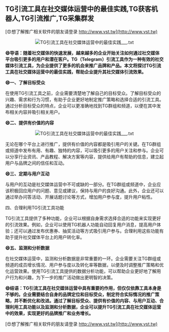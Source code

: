 ## **TG引流工具在社交媒体运营中的最佳实践,TG获客机器人,TG引流推广,TG采集群发**

[😍想了解推广相关软件的朋友请登录 http://www.vst.tw](http://www.vst.tw)

 <center><img src="https://vst.tw/MP4/tuiguang/png/6.png" alt="TG引流工具在社交媒体运营中的最佳实践___.txt"></center>

**😄导语：随着社交媒体的快速发展，越来越多的企业开始关注如何通过社交媒体平台吸引更多的用户和潜在客户。TG（Telegram）引流工具作为一种有效的社交媒体引流工具，为企业提供了更多的机会来推广品牌和产品。本文将探讨TG引流工具在社交媒体运营中的最佳实践，帮助企业提升其社交媒体引流效果。**

**😄一、了解目标受众**

在使用TG引流工具之前，企业需要清楚地了解自己的目标受众。了解目标受众的兴趣、需求和行为习惯，有助于企业更好地制定推广策略和选择合适的引流工具。通过分析目标受众的特点，企业可以更准确地找到TG群组和频道，以便在其中发布相关内容并吸引相关用户。

**😄二、提供有价值的内容**

 <center><img src="https://vst.tw/MP4/tuiguang/png/5.png" alt="TG引流工具在社交媒体运营中的最佳实践___.txt"></center>

无论在哪个平台上进行推广，提供有价值的内容都是吸引用户的关键。在TG群组或频道中发布有用、有趣、独特的内容，可以吸引更多的用户关注和参与。企业可以分享行业资讯、产品教程、解决方案等内容，提供给用户有帮助的信息，建立起用户与品牌之间的信任和互动。

**😄三、定期与用户互动**

与用户的互动是社交媒体运营中不可或缺的一部分。在TG群组或频道中，企业应该积极回应用户的问题、意见或建议，保持与用户的良好沟通。此外，企业还可以通过举办问答活动、开展话题讨论等方式，增加用户参与度，提升用户粘性。

四、合理利用TG引流工具功能

TG引流工具提供了多种功能，企业可以根据自身需求选择合适的功能来实现更好的引流效果。例如，企业可以使用TG机器人功能自动回复用户消息，提高用户体验；还可以通过发布优惠券、抽奖活动等方式吸引用户参与。合理利用这些功能有助于提升社交媒体平台上的用户转化率。

**😄五、监测和分析数据**

在社交媒体运营中，监测和分析数据是非常重要的一环。企业需要关注TG群组或频道的成员增长情况、用户参与度以及转化率等数据，以便及时调整推广策略和优化运营效果。使用TG引流工具提供的数据分析功能，可以帮助企业更好地了解用户行为和兴趣，为下一步的推广活动做出更明智的决策。

**😄结语：TG引流工具在社交媒体运营中具有重要的作用，但仅仅依靠工具本身是不够的。企业需要结合自身的品牌定位和目标受众，制定符合实际情况的推广策略，并不断优化和改进。通过了解目标受众、提供有价值的内容、与用户互动、合理利用工具功能以及监测和分析数据，企业可以提升TG引流工具在社交媒体运营中的效果，实现更好的品牌推广和业务增长。**

[😍想了解推广相关软件的朋友请登录 http://www.vst.tw](http://www.vst.tw)



